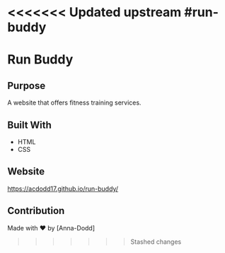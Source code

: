 <<<<<<< Updated upstream
#run-buddy
=======
# Run Buddy

## Purpose
A website that offers fitness training services.

## Built With
* HTML
* CSS

## Website
https://acdodd17.github.io/run-buddy/

## Contribution
Made with ❤️ by [Anna-Dodd]
>>>>>>> Stashed changes
